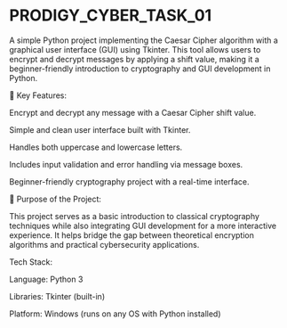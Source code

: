 # PRODIGY_CYBER_TASK_01
A simple Python project implementing the Caesar Cipher algorithm with a graphical user interface (GUI) using Tkinter. This tool allows users to encrypt and decrypt messages by applying a shift value, making it a beginner-friendly introduction to cryptography and GUI development in Python.

📌 Key Features:

Encrypt and decrypt any message with a Caesar Cipher shift value.

Simple and clean user interface built with Tkinter.

Handles both uppercase and lowercase letters.

Includes input validation and error handling via message boxes.

Beginner-friendly cryptography project with a real-time interface.

🎯 Purpose of the Project:

This project serves as a basic introduction to classical cryptography techniques while also integrating GUI development for a more interactive experience. It helps bridge the gap between theoretical encryption algorithms and practical cybersecurity applications.

Tech Stack:

Language: Python 3

Libraries: Tkinter (built-in)

Platform: Windows (runs on any OS with Python installed)
